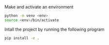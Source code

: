 
Make and activate an environment
```bash
python -m venv <env>
source <env>/bin/activate
```

Intall the project by running the following program 
```bash
pip install -e .
```

